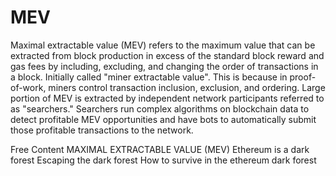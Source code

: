 # MEV

Maximal extractable value (MEV) refers to the maximum value that can be extracted from block production in excess of the standard block reward and gas fees by including, excluding, and changing the order of transactions in a block.
Initially called "miner extractable value". This is because in proof-of-work, miners control transaction inclusion, exclusion, and ordering. 
Large portion of MEV is extracted by independent network participants referred to as "searchers." Searchers run complex algorithms on blockchain data to detect profitable MEV opportunities and have bots to automatically submit those profitable transactions to the network.

<ResourceGroupTitle>Free Content</ResourceGroupTitle>
<BadgeLink badgeText='Read' colorScheme='yellow' href='https://ethereum.org/en/developers/docs/mev/'>MAXIMAL EXTRACTABLE VALUE (MEV)</BadgeLink>
<BadgeLink badgeText='Read' colorScheme='yellow' href='https://www.paradigm.xyz/2020/08/ethereum-is-a-dark-forest'>Ethereum is a dark forest</BadgeLink>
<BadgeLink badgeText='Read' colorScheme='yellow' href='https://samczsun.com/escaping-the-dark-forest/'>Escaping the dark forest</BadgeLink>
<BadgeLink badgeText='Read' colorScheme='yellow' href='https://betterprogramming.pub/how-to-survive-in-the-ethereum-dark-forest-f21c9eca4bfe'>How to survive in the ethereum dark forest</BadgeLink>




